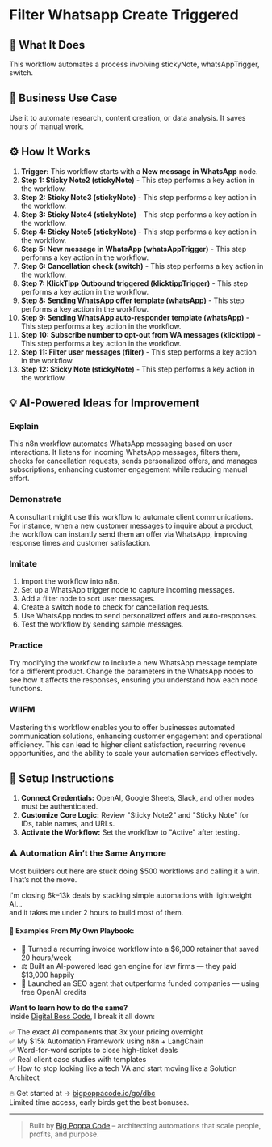 # Filter Whatsapp Create Triggered

## 🚀 What It Does
This workflow automates a process involving stickyNote, whatsAppTrigger, switch.

## 💼 Business Use Case
Use it to automate research, content creation, or data analysis. It saves hours of manual work.

## ⚙️ How It Works
1.  **Trigger:** This workflow starts with a **New message in WhatsApp** node.
2. **Step 1: Sticky Note2 (stickyNote)** - This step performs a key action in the workflow.
3. **Step 2: Sticky Note3 (stickyNote)** - This step performs a key action in the workflow.
4. **Step 3: Sticky Note4 (stickyNote)** - This step performs a key action in the workflow.
5. **Step 4: Sticky Note5 (stickyNote)** - This step performs a key action in the workflow.
6. **Step 5: New message in WhatsApp (whatsAppTrigger)** - This step performs a key action in the workflow.
7. **Step 6: Cancellation check (switch)** - This step performs a key action in the workflow.
8. **Step 7: KlickTipp Outbound triggered (klicktippTrigger)** - This step performs a key action in the workflow.
9. **Step 8: Sending WhatsApp offer template (whatsApp)** - This step performs a key action in the workflow.
10. **Step 9: Sending WhatsApp auto-responder template (whatsApp)** - This step performs a key action in the workflow.
11. **Step 10: Subscribe number to opt-out from WA messages (klicktipp)** - This step performs a key action in the workflow.
12. **Step 11: Filter user messages (filter)** - This step performs a key action in the workflow.
13. **Step 12: Sticky Note (stickyNote)** - This step performs a key action in the workflow.

## 💡 AI-Powered Ideas for Improvement
### Explain
This n8n workflow automates WhatsApp messaging based on user interactions. It listens for incoming WhatsApp messages, filters them, checks for cancellation requests, sends personalized offers, and manages subscriptions, enhancing customer engagement while reducing manual effort.

### Demonstrate
A consultant might use this workflow to automate client communications. For instance, when a new customer messages to inquire about a product, the workflow can instantly send them an offer via WhatsApp, improving response times and customer satisfaction.

### Imitate
1. Import the workflow into n8n.
2. Set up a WhatsApp trigger node to capture incoming messages.
3. Add a filter node to sort user messages.
4. Create a switch node to check for cancellation requests.
5. Use WhatsApp nodes to send personalized offers and auto-responses.
6. Test the workflow by sending sample messages.

### Practice
Try modifying the workflow to include a new WhatsApp message template for a different product. Change the parameters in the WhatsApp nodes to see how it affects the responses, ensuring you understand how each node functions.

### WIIFM
Mastering this workflow enables you to offer businesses automated communication solutions, enhancing customer engagement and operational efficiency. This can lead to higher client satisfaction, recurring revenue opportunities, and the ability to scale your automation services effectively.

## 🔧 Setup Instructions
1. **Connect Credentials:** OpenAI, Google Sheets, Slack, and other nodes must be authenticated.
2. **Customize Core Logic:** Review "Sticky Note2" and "Sticky Note" for IDs, table names, and URLs.
3. **Activate the Workflow:** Set the workflow to "Active" after testing.

### ⚠️ Automation Ain’t the Same Anymore

Most builders out here are stuck doing $500 workflows and calling it a win.  
That’s not the move.  

I'm closing $6k–$13k deals by stacking simple automations with lightweight AI...  
and it takes me under 2 hours to build most of them.

#### 🧠 Examples From My Own Playbook:
- 🔁 Turned a recurring invoice workflow into a $6,000 retainer that saved 20 hours/week  
- ⚖️ Built an AI-powered lead gen engine for law firms — they paid $13,000 happily  
- 🚀 Launched an SEO agent that outperforms funded companies — using free OpenAI credits  

**Want to learn how to do the same?**  
Inside [Digital Boss Code](https://bigpoppacode.io/go/dbc), I break it all down:

✅ The exact AI components that 3x your pricing overnight  
✅ My $15k Automation Framework using n8n + LangChain  
✅ Word-for-word scripts to close high-ticket deals  
✅ Real client case studies with templates  
✅ How to stop looking like a tech VA and start moving like a Solution Architect  

🔥 Get started at → [bigpoppacode.io/go/dbc](https://bigpoppacode.io/go/dbc)  
Limited time access, early birds get the best bonuses.

---
> Built by [Big Poppa Code](https://bigpoppacode.io) – architecting automations that scale people, profits, and purpose.
